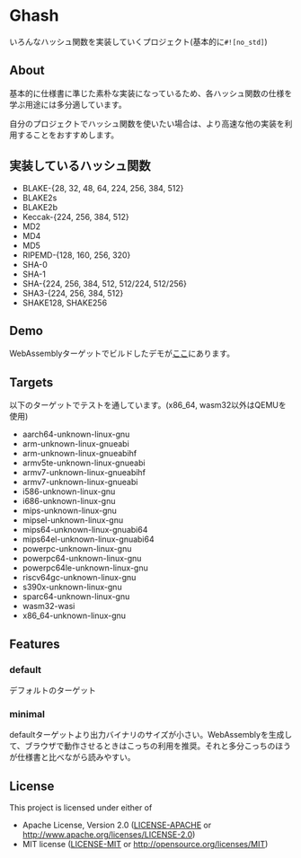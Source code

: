 # Ghash

いろんなハッシュ関数を実装していくプロジェクト(基本的に`#![no_std]`)

## About

基本的に仕様書に準じた素朴な実装になっているため、各ハッシュ関数の仕様を学ぶ用途には多分適しています。

自分のプロジェクトでハッシュ関数を使いたい場合は、より高速な他の実装を利用することをおすすめします。

## 実装しているハッシュ関数

* BLAKE-{28, 32, 48, 64, 224, 256, 384, 512}
* BLAKE2s
* BLAKE2b
* Keccak-{224, 256, 384, 512}
* MD2
* MD4
* MD5
* RIPEMD-{128, 160, 256, 320}
* SHA-0
* SHA-1
* SHA-{224, 256, 384, 512, 512/224, 512/256}
* SHA3-{224, 256, 384, 512}
* SHAKE128, SHAKE256

## Demo

WebAssemblyターゲットでビルドしたデモが[ここ](https://ghash.glatan.vercel.app/)にあります。

## Targets

以下のターゲットでテストを通しています。(x86_64, wasm32以外はQEMUを使用)

* aarch64-unknown-linux-gnu
* arm-unknown-linux-gnueabi
* arm-unknown-linux-gnueabihf
* armv5te-unknown-linux-gnueabi
* armv7-unknown-linux-gnueabihf
* armv7-unknown-linux-gnueabi
* i586-unknown-linux-gnu
* i686-unknown-linux-gnu
* mips-unknown-linux-gnu
* mipsel-unknown-linux-gnu
* mips64-unknown-linux-gnuabi64
* mips64el-unknown-linux-gnuabi64
* powerpc-unknown-linux-gnu
* powerpc64-unknown-linux-gnu
* powerpc64le-unknown-linux-gnu
* riscv64gc-unknown-linux-gnu
* s390x-unknown-linux-gnu
* sparc64-unknown-linux-gnu
* wasm32-wasi
* x86_64-unknown-linux-gnu

## Features

### default

デフォルトのターゲット

### minimal

defaultターゲットより出力バイナリのサイズが小さい。WebAssemblyを生成して、ブラウザで動作させるときはこっちの利用を推奨。それと多分こっちのほうが仕様書と比べながら読みやすい。

## License

This project is licensed under either of

* Apache License, Version 2.0 ([LICENSE-APACHE](./LICENSE-APACHE) or http://www.apache.org/licenses/LICENSE-2.0)
* MIT license ([LICENSE-MIT](./LICENSE-MIT) or http://opensource.org/licenses/MIT)
